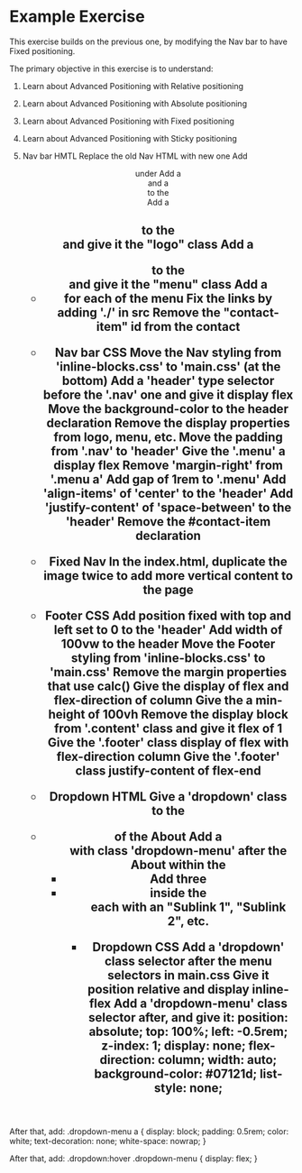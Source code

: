 # Example Exercise

This exercise builds on the previous one, by modifying the Nav bar to have Fixed positioning.

The primary objective in this exercise is to understand:
1. Learn about Advanced Positioning with Relative positioning
2. Learn about Advanced Positioning with Absolute positioning
3. Learn about Advanced Positioning with Fixed positioning
4. Learn about Advanced Positioning with Sticky positioning

1. Nav bar HMTL
Replace the old Nav HTML with new one
Add <header> under <body>
Add a <div> and a <nav> to the <header>
Add a <h1> to the <div> and give it the "logo" class
Add a <ul> to the <nav> and give it the "menu" class
Add a <li> for each <a> of the menu
Fix the links by adding './' in src
Remove the "contact-item" id from the contact <a>

2. Nav bar CSS
Move the Nav styling from 'inline-blocks.css' to 'main.css' (at the bottom)
Add a 'header' type selector before the '.nav' one and give it display flex
Move the background-color to the header declaration
Remove the display properties from logo, menu, etc.
Move the padding from '.nav' to 'header'
Give the '.menu' a display flex
Remove 'margin-right' from '.menu a'
Add gap of 1rem to '.menu'
Add 'align-items' of 'center' to the 'header'
Add 'justify-content' of 'space-between' to the 'header'
Remove the #contact-item declaration

3. Fixed Nav
In the index.html, duplicate the image twice to add more vertical content to the page

4. Footer CSS
Add position fixed with top and left set to 0 to the 'header'
Add width of 100vw to the header
Move the Footer styling from 'inline-blocks.css' to 'main.css'
Remove the margin properties that use calc()
Give the <body> display of flex and flex-direction of column
Give the <body> a min-height of 100vh
Remove the display block from '.content' class and give it flex of 1
Give the '.footer' class display of flex with flex-direction column
Give the '.footer' class justify-content of flex-end

5. Dropdown HTML
Give a 'dropdown' class to the <li> of the About <a>
Add a <ul> with class 'dropdown-menu' after the About <a> within the <li>
Add three <li> inside the <ul> each with an <a> "Sublink 1", "Sublink 2", etc.

6. Dropdown CSS
Add a 'dropdown' class selector after the menu selectors in main.css
Give it position relative and display inline-flex
Add a 'dropdown-menu' class selector after, and give it:
  position: absolute;
  top: 100%;
  left: -0.5rem;
  z-index: 1;
  display: none;
  flex-direction: column;
  width: auto;
  background-color: #07121d;
  list-style: none;

After that, add:
.dropdown-menu a {
  display: block;
  padding: 0.5rem;
  color: white;
  text-decoration: none;
  white-space: nowrap;
}

After that, add:
.dropdown:hover .dropdown-menu {
  display: flex;
}

